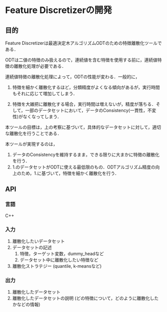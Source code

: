 # Feature Discretizerの開発
## 目的
Feature Discretizerは最適決定木アルゴリズムODTのための特徴離散化ツールである．

ODTは二値の特徴のみ扱えるので，連続値を含む特徴を使用する前に，連続値特徴の離散化処理が必要である．

連続値特徴の離散化処理によって，ODTの性能が変わる．一般的に，

   1. 特徴を細かく離散化するほど，分類精度がよくなる傾向があるが，実行時間もそれに応じて増加してしまう．

   2. 特徴を大雑把に離散化する場合，実行時間は増えないが，精度が落ちる．そして，一部のデータセットにおいて，データのConsistency(一貫性，不変性)がなくなってしまう．


本ツールの目標は，上の考察に基づいて，具体的なデータセットに対して，適切な離散化を行うことである．

本ツールが実現するのは，

  1. データのConsistencyを維持するまま，できる限りに大まかに特徴の離散化を行う．
  2.  1.のデータセットがODTに使える最低限のもの．ODTアルゴリズム精度の向上のため，1.に基づいて，特徴を細かく離散化を行う．

## API

### 言語

C++

### 入力

1. 離散化したいデータセット
2. データセットの記述
	1. 特徴，ターゲット変数，dummy_headなど
	2. データセット中に離散化したい特徴など
3. 離散化ストラテジー (quantile, k-meansなど)

### 出力
1. 離散化したデータセット
2. 離散化したデータセットの説明 (どの特徴について，どのように離散化したかなどの情報)

